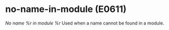 # no-name-in-module (E0611)
*No name %r in module %r* Used when a name cannot be found in a module.

